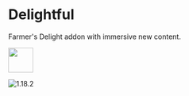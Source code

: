 # Delightful
Farmer's Delight addon with immersive new content.

<img src="https://onvoid.net/delightful/logo.png" height="50px" />

![1.18.2](https://github.com/brdle/Delightful/actions/workflows/build-1.18.2.yml/badge.svg?branch=1.18.2)

